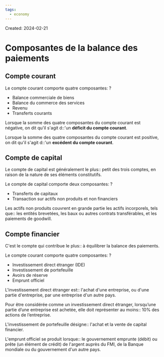 ```yaml
---
tags:
  - economy
---
```

Created: 2024-02-21

# Composantes de la balance des paiements

## Compte courant

Le compte courant comporte quatre composantes:
?
- Balance commerciale de biens
- Balance du commerce des services
- Revenu
- Transferts courants

Lorsque la somme des quatre composantes du compte courant est négative, on dit qu'il s'agit d::'un **déficit du compte courant**.

Lorsque la somme des quatre composantes du compte courant est positive, on dit qu'il s'agit d::'un **excédent du compte courant**.

## Compte de capital

Le compte de capital est généralement le plus:: petit des trois comptes, en raison de la nature de ses éléments constitutifs.

Le compte de capital comporte deux composantes:
?
- Transferts de capitaux
- Transaction sur actifs non produits et non financiers

Les actifs non produits couvrent en grande partie les actifs incorporels, tels que:: les entités brevetées, les baux ou autres contrats transférables, et les paiements de goodwill.
## Compte financier

C'est le compte qui contribue le plus:: à équilibrer la balance des paiements.

Le compte courant comporte quatre composantes:
?
- Investissement direct étranger (IDE)
- Investissement de portefeuille
- Avoirs de réserve
- Emprunt officiel


L'investissement direct étranger est:: l'achat d'une entreprise, ou d'une partie d'entreprise, par une entreprise d'un autre pays.

Pour être considérée comme un investissement direct étranger, lorsqu’une partie d’une entreprise est achetée, elle doit représenter au moins:: 10% des actions de l’entreprise.

L'investissement de portefeuille désigne:: l'achat et la vente de capital financier.

L'emprunt officiel se produit lorsque:: le gouvernement emprunte (débit) ou prête (un élément de crédit) de l'argent auprès du FMI, de la Banque mondiale ou du gouvernement d'un autre pays.